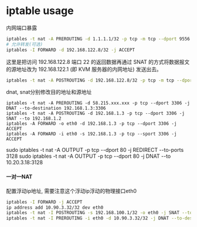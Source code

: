# iptable usage

内网端口暴露
```bash
iptables -t nat -A PREROUTING -d 1.1.1.1/32 -p tcp -m tcp --dport 9556 -j DNAT --to-destination 192.168.122.8:22
# 允许转发(可选)
iptables -I FORWARD -d 192.168.122.8/32 -j ACCEPT
```

这里是把访问 192.168.122.8 端口 22 的返回数据再通过 SNAT 的方式将数据报文的源地址改为 192.168.122.1 (即 KVM 服务器的内网地址) 发送出去。
```bash
iptables -t nat -A POSTROUTING -d 192.168.122.8/32 -p tcp -m tcp --dport 22 -j SNAT --to-source 192.168.122.1
```


dnat, snat分别修改目的地址和源地址
```
iptables -t nat -A PREROUTING -d 58.215.xxx.xxx -p tcp --dport 3306 -j DNAT --to-destination 192.168.1.3:3306
iptables -t nat -A POSTROUTING -d 192.168.1.3 -p tcp --dport 3306 -j SNAT --to 192.168.1.2
iptables -A FORWARD -o eth0 -d 192.168.1.3 -p tcp --dport 3306 -j ACCEPT
iptables -A FORWARD -i eth0 -s 192.168.1.3 -p tcp --sport 3306 -j ACCEPT
```

sudo iptables -t nat -A OUTPUT -p tcp --dport 80 -j REDIRECT --to-ports 3128
sudo iptables -t nat -A OUTPUT -p tcp --dport 80 -j DNAT --to 10.20.3.18:3128

#### 一对一NAT

配置浮动ip地址, 需要注意这个浮动ip浮动的物理接口eth0

```bash
iptables -I FORWARD -j ACCEPT
ip address add 10.90.3.32/32 dev eth0
iptables -t nat -I POSTROUTING -s 192.168.100.1/32 -o eth0 -j SNAT --to-source 10.90.3.32
iptables -t nat -I PREROUTING -i eth0 -d 10.90.3.32/32 -j DNAT --to-destination 192.168.100.1
```
